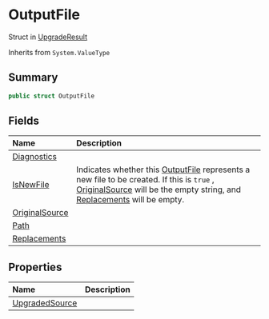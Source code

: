 # OutputFile

Struct in [UpgradeResult](api/csharp/yarn.compiler.upgrader.upgraderesult.md)

Inherits from `System.ValueType`

## Summary



```csharp
public struct OutputFile
```

## Fields

|Name|Description|
|:---|:---|
|[Diagnostics](api/csharp/yarn.compiler.upgrader.upgraderesult.outputfile.diagnostics.md)||
|[IsNewFile](api/csharp/yarn.compiler.upgrader.upgraderesult.outputfile.isnewfile.md)|Indicates whether this  <a href="yarn.compiler.upgrader.upgraderesult.outputfile.md">OutputFile</a>  represents a new file to be created. If this is  <code>true</code> ,  <a href="yarn.compiler.upgrader.upgraderesult.outputfile.originalsource.md">OriginalSource</a>  will be the empty string, and  <a href="yarn.compiler.upgrader.upgraderesult.outputfile.replacements.md">Replacements</a>  will be empty.|
|[OriginalSource](api/csharp/yarn.compiler.upgrader.upgraderesult.outputfile.originalsource.md)||
|[Path](api/csharp/yarn.compiler.upgrader.upgraderesult.outputfile.path.md)||
|[Replacements](api/csharp/yarn.compiler.upgrader.upgraderesult.outputfile.replacements.md)||

## Properties

|Name|Description|
|:---|:---|
|[UpgradedSource](api/csharp/yarn.compiler.upgrader.upgraderesult.outputfile.upgradedsource.md)||

